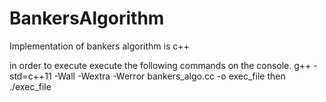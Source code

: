 # BankersAlgorithm
Implementation of bankers algorithm is c++

in order to execute execute the following commands on the console.
 g++ -std=c++11 -Wall -Wextra -Werror bankers_algo.cc -o exec_file
 then
 ./exec_file

